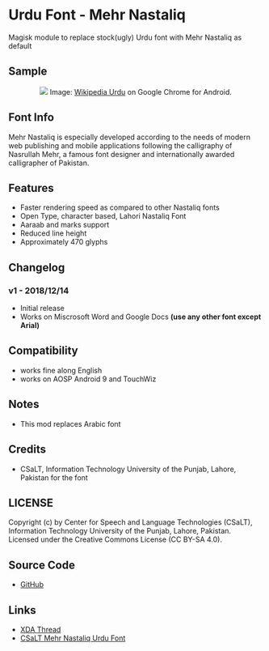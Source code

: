 # Urdu Font - Mehr Nastaliq
Magisk module to replace stock(ugly) Urdu font with Mehr Nastaliq as default

## Sample
<div align="center">
<img src="https://github.com/kamilmirza/magisk-fonts-samples/raw/master/Urdu-MehrNastaliq.png">
Image: <a href="https://ur.wikipedia.org/wiki/%D8%A7%D8%B1%D8%AF%D9%88">Wikipedia Urdu</a> on Google Chrome for Android.</div>

## Font Info
Mehr Nastaliq is especially developed according to the needs of modern web publishing and mobile applications following the calligraphy of Nasrullah Mehr, a famous font designer and internationally awarded calligrapher of Pakistan.

## Features
* Faster rendering speed as compared to other Nastaliq fonts
* Open Type, character based, Lahori Nastaliq Font
* Aaraab and marks support
* Reduced line height
* Approximately 470 glyphs

## Changelog
### v1 - 2018/12/14
* Initial release
* Works on Miscrosoft Word and Google Docs **(use any other font except Arial)**

## Compatibility
* works fine along English 
* works on AOSP Android 9 and TouchWiz

## Notes
* This mod replaces Arabic font

## Credits
* CSaLT, Information Technology University of the Punjab, Lahore, Pakistan for the font

## LICENSE
Copyright (c) by Center for Speech and Language Technologies (CSaLT), Information Technology University of the Punjab, Lahore, Pakistan. Licensed under the Creative Commons License (CC BY-SA 4.0).

## Source Code
* [GitHub](https://github.com/kamilmirza/Urdu-MehrNastaliq-font)

## Links
* [XDA Thread](https://forum.xda-developers.com/apps/magisk/module-urdu-font-mehr-nastaliq-t3878830)
* [CSaLT Mehr Nastaliq Urdu Font](http://csalt.itu.edu.pk/urdufont/)
